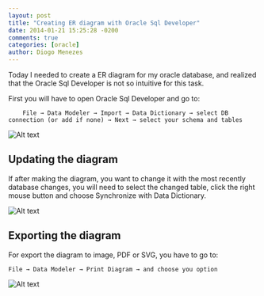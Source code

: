 ```yaml
---
layout: post
title: "Creating ER diagram with Oracle Sql Developer"
date: 2014-01-21 15:25:28 -0200
comments: true
categories: [oracle]
author: Diogo Menezes
---
```


Today I needed to create a ER diagram for my oracle database, and realized that the Oracle Sql Developer is not so intuitive for this task.

First you will have to open Oracle Sql Developer and go to:

```
    File → Data Modeler → Import → Data Dictionary → select DB connection (or add if none) → Next → select your schema and tables
```

![Alt text](/images/posts/diagram-sql-developer-1.png)

## Updating the diagram

If after making the diagram, you want to change it with the most recently database changes, you will need to select the changed table, click the right mouse button and choose Synchronize with Data Dictionary.

![Alt text](/images/posts/diagram-sql-developer-2.png)

## Exporting the diagram

For export the diagram to image, PDF or SVG, you have to go to:

```
File → Data Modeler → Print Diagram → and choose you option 
```

![Alt text](/images/posts/diagram-sql-developer-3.png)